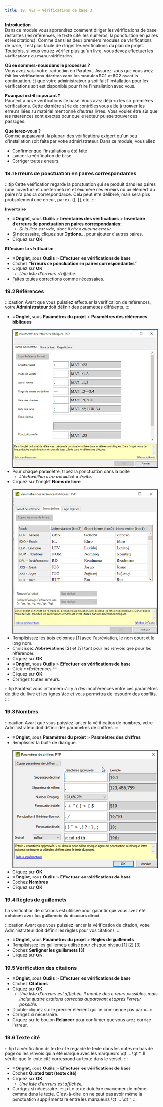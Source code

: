 ```yaml
---
title: 19. VB3 – Vérifications de base 3
---
```

**Introduction**  
Dans ce module vous apprendrez comment diriger les vérifications de base restantes (les références, le texte cité, les numéros, la ponctuation en paires et les citations). Comme dans les deux premiers modules de vérifications de base, il est plus facile de diriger les vérifications du plan de projet. Toutefois, si vous voulez vérifier plus qu'un livre, vous devez effectuer les vérifications du menu vérification.

**Où en sommes-nous dans le processus ?**  
Vous avez saisi votre traduction en Paratext. Assurez-vous que vous avez fait les vérifications décrites dans les modules BC1 et BC2 avant la continuation. Et que votre administrateur a soit fait l'installation pour les vérifications soit est disponible pour faire l'installation avec vous.

**Pourquoi est-il important ?**  
Paratext a onze vérifications de base. Vous avez déjà vu les six premières vérifications. Cette dernière série de contrôles vous aide à trouver les erreurs liées au matériel mentionné d'autres livres. Vous voulez être sûr que les références sont exactes pour que le lecteur puisse trouver ces passages.

**Que ferez-vous ?**  
Comme auparavant, la plupart des vérifications exigent qu'un peu d'installation soit faite par votre administrateur. Dans ce module, vous allez

-  Confirmer que l'installation a été faite
-  Lancer la vérification de base
-  Corriger toutes erreurs.

### 19.1 Erreurs de ponctuation en paires correspondantes

:::tip
Cette vérification regarde la ponctuation qui se produit dans les paires (une ouverture et une fermeture) et énumère des erreurs où un élément du paire n'a pas sa correspondance. Cela peut être délibéré, mais sera plus probablement une erreur, par ex. (), [], etc.
:::

**Inventaire**  
-  **≡ Onglet**, sous **Outils** \> **Inventaires des vérifications** \> **Inventaire d'erreurs de ponctuation en paires correspondantes:**  
   -  *Si la liste est vide, donc il n'y a aucune erreur.*  
-  Si nécessaire, cliquez sur **Options…** pour ajouter d'autres paires.
-  Cliquez sur **OK**

**Effectuer  la vérification**  
-  **≡ Onglet**, sous **Outils** \> **Effectuer les vérifications de base**
-  Cochez “**Erreurs de ponctuation en paires correspondantes**”
-  Cliquez sur **OK**  
    -  *Une liste d'erreurs s'affiche.*  
-  Faites toutes corrections comme nécessaires.

### 19.2 Références
:::caution
Avant que vous puissiez effectuer la vérification de références, votre **Administrateur** doit définir des paramètres différents.
:::
-  **≡ Onglet**, sous **Paramètres du projet** \> **Paramètres des références bibliques**  
  ![](../media/4717f342182250df9b130f8ff728a949.png)
-  Pour chaque paramètre, tapez la ponctuation dans la boîte 
   -  *L'échantillon sera actualisé à droite.*  
-  Cliquez sur l'onglet **Noms de livre**  
    ![](../media/b75d86f75f87e72b4580bc2bc6707134.png)
-  Remplisissez les trois colonnes [1] avec l'abréviation, le nom court et le long nom.
-  Choisissez **Abbréviations** [2] et [3] tant pour les renvois que pour les références
-  Cliquez sur **OK**
-  **≡ Onglet**, sous **Outils** \> **Effectuer les vérifications de base**
-  Click **Références **
-  Cliquez sur **OK**
-  Corrigez toutes erreurs.

:::tip
Paratext vous informera s'il y a des incohérences entre ces paramètres de titre du livre et les lignes \\toc et vous permettra de résoudre des conflits.
:::

### 19.3 Nombres

:::caution
Avant que vous puissiez lancer la vérification de nombres, votre Administrateur doit définir des paramètres de chiffres.
:::

-  **≡ Onglet**, sous **Paramètres du projet** \> **Paramètres des chiffres**
-  Remplissez la boîte de dialogue.  
    ![](../media/1eb8c544c736f41791ddbb0546a1e210.png)  
-  Cliquez sur **OK**
-  **≡ Onglet**, sous **Outils** \> **Effectuer les vérifications de base**
-  Cochez **Nombres**
-  Cliquez sur **OK**

### 19.4 Règles de guillemets

La vérification de citations est utilisée pour garantir que vous avez été cohérent avec les guillemets du discours direct.

:::caution
Avant que vous puissiez lancer la vérification de citation, votre Administrateur doit définir les règles pour vos citations.
:::

-  **≡ Onglet**, sous **Paramètres du projet** \> **Règles de guillemets**
-  Remplisissez les guillemets utilisé pour chaque niveau [1] [2] [3]
-  Cochez **Surligner les guillemets [8]**
-  Cliquez sur  **OK**.

### 19.5 Vérification des citations

-  **≡ Onglet**, sous **Outils** \> **Effectuer les vérifications de base**
-  Cochez **Citations**
-  Cliquez sur **OK**.  
   -  *Une liste d'erreurs est affichée. Il montre des erreurs possibles, mais inclut quatre citations correctes auparavant et après l'erreur possible.*
-  Double-cliquez sur le premier élément qui ne commence pas par «…»
-  Corrigez si nécessaire.
-  Cliquez sur le bouton **Relancer** pour confirmer que vous avez corrigé l'erreur.

### 19.6 Texte cité

:::tip
La vérification de texte cité regarde le texte dans les notes en bas de page ou les renvois qui a été marqué avec les marqueurs \\qt … \\qt \*. Il vérifie que le texte cité correspond au texte dans le verset.
:::

-  **≡ Onglet**, sous **Outils** \> **Effectuer les vérifications de base**
-  Cochez **Quoted text (texte cité)**
-  Cliquez sur **OK**.  
   -  *Une liste d'erreurs est affichée.*
-  Corrigez si nécessaire.
:::tip
Le texte doit être exactement le même comme dans le texte. C'est-à-dire, on ne peut pas avoir même la ponctuation supplémentaire entre les marqueurs \\qt … \\qt \*.
:::
